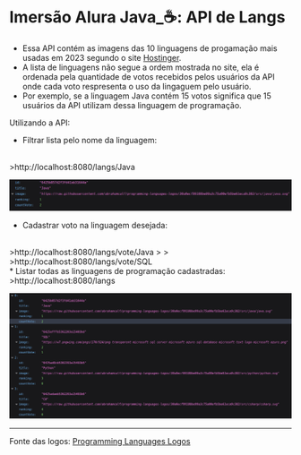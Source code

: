 # Imersão Alura Java_☕: API de Langs

* Essa API contém as imagens das 10 linguagens de progamação mais usadas em 2023 segundo o site [Hostinger](https://www.hostinger.com.br/tutoriais/linguagens-de-programacao-mais-usadas).
* A lista de linguagens não segue a ordem mostrada no site, ela é ordenada pela quantidade de votos recebidos pelos usuários da API onde cada voto respresenta o uso da lingaguem pelo usuário.
* Por exemplo, se a linguagem Java contém 15 votos significa que 15 usuários da API utilizam dessa linguagem de programação.

Utilizando a API:

* Filtrar lista pelo nome da linguagem:
<br>
    >http://localhost:8080/langs/Java
<br>
<p align="center">
  <img src="imgresults/img1.png" width="750">
</p>

* Cadastrar voto na linguagem desejada:
<br>
  >http://localhost:8080/langs/vote/Java
  >
  >
  >http://localhost:8080/langs/vote/SQL
<br>
* Listar todas as linguagens de programação cadastradas:<br>
    >http://localhost:8080/langs
<br>
<p align="center">
  <img src="imgresults/img2.png" width="750">
</p>

  *******
Fonte das logos: [Programming Languages Logos](https://github.com/abrahamcalf/programming-languages-logos)
